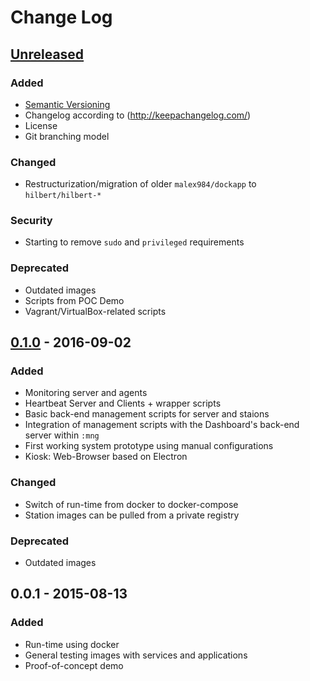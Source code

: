 # Change Log

## [Unreleased]

### Added
- [Semantic Versioning](http://semver.org/)
- Changelog according to (http://keepachangelog.com/)
- License
- Git branching model

### Changed
- Restructurization/migration of older `malex984/dockapp` to `hilbert/hilbert-*`

### Security 
- Starting to remove `sudo` and `privileged` requirements 

### Deprecated
- Outdated images
- Scripts from POC Demo
- Vagrant/VirtualBox-related scripts


## [0.1.0] - 2016-09-02
### Added
- Monitoring server and agents
- Heartbeat Server and Clients + wrapper scripts
- Basic back-end management scripts for server and staions
- Integration of management scripts with the Dashboard's back-end server within `:mng`
- First working system prototype using manual configurations
- Kiosk: Web-Browser based on Electron

### Changed
- Switch of run-time from docker to docker-compose
- Station images can be pulled from a private registry

### Deprecated
- Outdated images

## 0.0.1 - 2015-08-13
### Added
- Run-time using docker
- General testing images with services and applications
- Proof-of-concept demo


[Unreleased]: https://github.com/hilbert/hilbert-docker-images/compare/v0.1.0...HEAD
[0.1.0]: https://github.com/hilbert/hilbert-docker-images/compare/v0.0.1...v0.1.0
